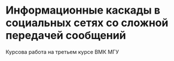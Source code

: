 # Информационные каскады в социальных сетях со сложной передачей сообщений
Курсова работа на третьем курсе ВМК МГУ
